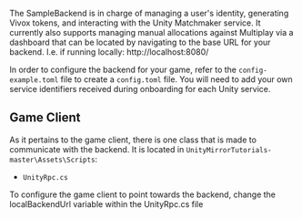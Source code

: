 The SampleBackend is in charge of managing a user's identity, generating Vivox tokens, and interacting with the Unity Matchmaker service. It currently also supports managing manual allocations against Multiplay via a dashboard that can be located by navigating to the base URL for your backend. I.e. if running locally: http://localhost:8080/

In order to configure the backend for your game, refer to the `config-example.toml` file to create a `config.toml` file. You will need to add your own service identifiers received during onboarding for each Unity service.

## Game Client

As it pertains to the game client, there is one class that is made to communicate with the backend. It is located in `UnityMirrorTutorials-master\Assets\Scripts`:

- `UnityRpc.cs`

To configure the game client to point towards the backend, change the localBackendUrl variable within the UnityRpc.cs file